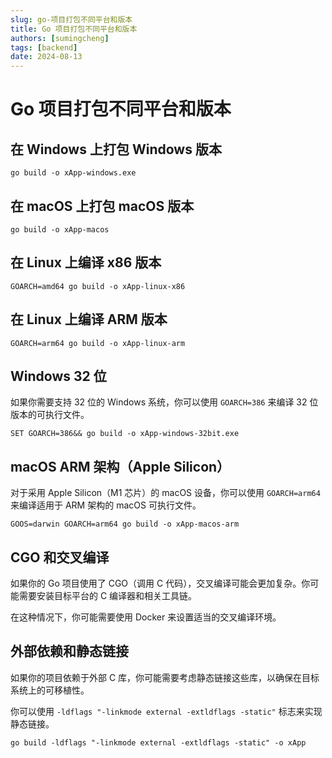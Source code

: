 ```yaml
---
slug: go-项目打包不同平台和版本
title: Go 项目打包不同平台和版本
authors: [sumingcheng]
tags: [backend]
date: 2024-08-13
---
```


# Go 项目打包不同平台和版本

## 在 Windows 上打包 Windows 版本

```
go build -o xApp-windows.exe
```

## 在 macOS 上打包 macOS 版本

```
go build -o xApp-macos
```

## 在 Linux 上编译 x86 版本

```
GOARCH=amd64 go build -o xApp-linux-x86
```

## 在 Linux 上编译 ARM 版本

```
GOARCH=arm64 go build -o xApp-linux-arm
```

## Windows 32 位

如果你需要支持 32 位的 Windows 系统，你可以使用 `GOARCH=386` 来编译 32 位版本的可执行文件。

```
SET GOARCH=386&& go build -o xApp-windows-32bit.exe
```

## macOS ARM 架构（Apple Silicon）

对于采用 Apple Silicon（M1 芯片）的 macOS 设备，你可以使用 `GOARCH=arm64` 来编译适用于 ARM 架构的 macOS 可执行文件。

```
GOOS=darwin GOARCH=arm64 go build -o xApp-macos-arm
```

## CGO 和交叉编译

如果你的 Go 项目使用了 CGO（调用 C 代码），交叉编译可能会更加复杂。你可能需要安装目标平台的 C 编译器和相关工具链。

在这种情况下，你可能需要使用 Docker 来设置适当的交叉编译环境。

## 外部依赖和静态链接

如果你的项目依赖于外部 C 库，你可能需要考虑静态链接这些库，以确保在目标系统上的可移植性。

你可以使用 `-ldflags "-linkmode external -extldflags -static"` 标志来实现静态链接。

```
go build -ldflags "-linkmode external -extldflags -static" -o xApp
```
